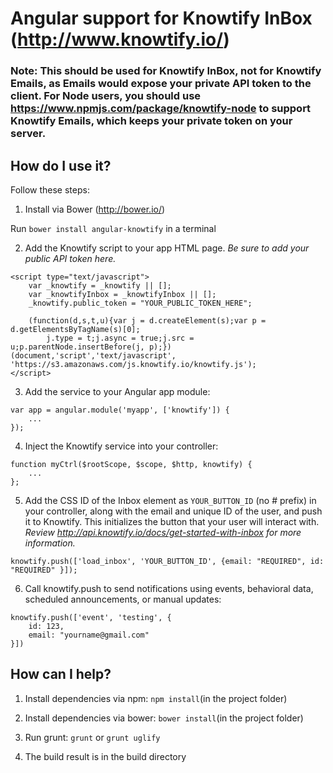 # Angular support for Knowtify InBox (http://www.knowtify.io/)

### Note: This should be used for Knowtify InBox, not for Knowtify Emails, as Emails would expose your private API token to the client. For Node users, you should use https://www.npmjs.com/package/knowtify-node to support Knowtify Emails, which keeps your private token on your server.

## How do I use it?

Follow these steps:

1) Install via Bower (http://bower.io/) 

Run ``bower install angular-knowtify`` in a terminal

2) Add the Knowtify script to your app HTML page. *Be sure to add your public API token here.*

```
<script type="text/javascript">
    var _knowtify = _knowtify || [];
    var _knowtifyInbox = _knowtifyInbox || [];
    _knowtify.public_token = "YOUR_PUBLIC_TOKEN_HERE";
 
    (function(d,s,t,u){var j = d.createElement(s);var p = d.getElementsByTagName(s)[0];
        j.type = t;j.async = true;j.src = u;p.parentNode.insertBefore(j, p);})(document,'script','text/javascript', 'https://s3.amazonaws.com/js.knowtify.io/knowtify.js');
</script>
```

3) Add the service to your Angular app module:

```
var app = angular.module('myapp', ['knowtify']) {
    ...
});
```


4) Inject the Knowtify service into your controller:

```
function myCtrl($rootScope, $scope, $http, knowtify) {
    ...
};
```

5) Add the CSS ID of the Inbox element as ``YOUR_BUTTON_ID`` (no # prefix) in your controller, along with the email and unique ID of the user, and push it to Knowtify. This initializes the button that your user will interact with. *Review http://api.knowtify.io/docs/get-started-with-inbox for more information.*

```
knowtify.push(['load_inbox', 'YOUR_BUTTON_ID', {email: "REQUIRED", id: "REQUIRED" }]);
```

6) Call knowtify.push to send notifications using events, behavioral data, scheduled announcements, or manual updates:  

```
knowtify.push(['event', 'testing', {
    id: 123,
    email: "yourname@gmail.com"
}])
```      

## How can I help?

1) Install dependencies via npm: ``npm install``(in the project folder)

2) Install dependencies via bower: ``bower install``(in the project folder)

2) Run grunt: ``grunt`` or ``grunt uglify``

3) The build result is in the build directory

